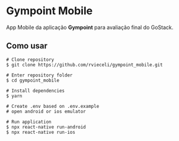# Gympoint Mobile

App Mobile da aplicação __Gympoint__ para avaliação final do GoStack.


## Como usar

```
# Clone repository
$ git clone https://github.com/rvieceli/gympoint_mobile.git

# Enter repository folder
$ cd gympoint_mobile

# Install dependencies
$ yarn

# Create .env based on .env.example
# open android or ios emulator

# Run application
$ npx react-native run-android
$ npx react-native run-ios

```
